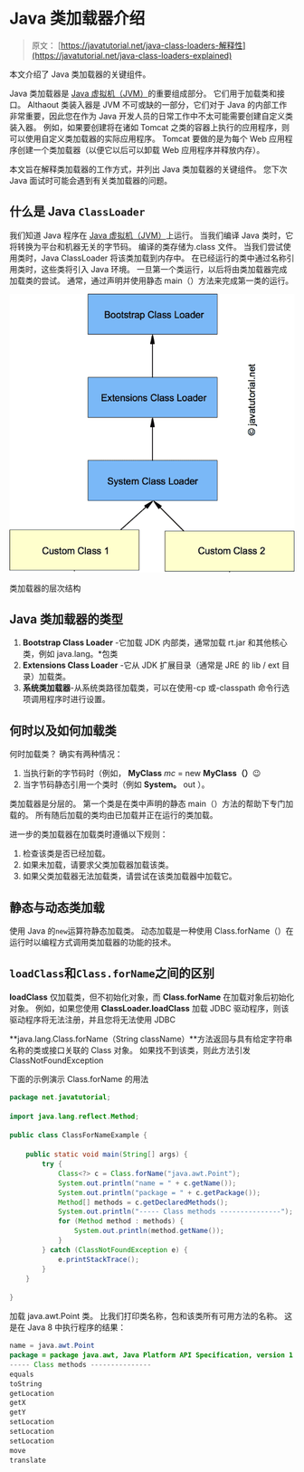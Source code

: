 # Java 类加载器介绍

> 原文： [https://javatutorial.net/java-class-loaders-解释性](https://javatutorial.net/java-class-loaders-explained)

本文介绍了 Java 类加载器的关键组件。

Java 类加载器是 [Java 虚拟机（JVM）](https://javatutorial.net/jvm-explained)的重要组成部分。 它们用于加载类和接口。 Althaout 类装入器是 JVM 不可或缺的一部分，它们对于 Java 的内部工作非常重要，因此您在作为 Java 开发人员的日常工作中不太可能需要创建自定义类装入器。 例如，如果要创建将在诸如 Tomcat 之类的容器上执行的应用程序，则可以使用自定义类加载器的实际应用程序。 Tomcat 要做的是为每个 Web 应用程序创建一个类加载器（以便它以后可以卸载 Web 应用程序并释放内存）。

本文旨在解释类加载器的工作方式，并列出 Java 类加载器的关键组件。 您下次 Java 面试时可能会遇到有关类加载器的问题。

## 什么是 Java `ClassLoader`

我们知道 Java 程序在 [Java 虚拟机（JVM）](https://javatutorial.net/jvm-explained)上运行。 当我们编译 Java 类时，它将转换为平台和机器无关的字节码。 编译的类存储为.class 文件。 当我们尝试使用类时，Java ClassLoader 将该类加载到内存中。 在已经运行的类中通过名称引用类时，这些类将引入 Java 环境。 一旦第一个类运行，以后将由类加载器完成加载类的尝试。 通常，通过声明并使用静态 main（）方法来完成第一类的运行。

![hierarchy of class loaders](img/36169e47d4b201de13b0869599da1ab7.jpg)

类加载器的层次结构

## Java 类加载器的类型

1.  **Bootstrap Class Loader** -它加载 JDK 内部类，通常加载 rt.jar 和其他核心类，例如 java.lang。*包类
2.  **Extensions Class Loader** -它从 JDK 扩展目录（通常是 JRE 的 lib / ext 目录）加载类。
3.  **系统类加载器**-从系统类路径加载类，可以在使用-cp 或-classpath 命令行选项调用程序时进行设置。

## 何时以及如何加载类

何时加载类？ 确实有两种情况：

1.  当执行新的字节码时（例如， **MyClass** _mc_ = new **MyClass（）**😉
2.  当字节码静态引用一个类时（例如 **System。** out ）。

类加载器是分层的。 第一个类是在类中声明的静态 main（）方法的帮助下专门加载的。 所有随后加载的类均由已加载并正在运行的类加载。

进一步的类加载器在加载类时遵循以下规则：

1.  检查该类是否已经加载。
2.  如果未加载，请要求父类加载器加载该类。
3.  如果父类加载器无法加载类，请尝试在该类加载器中加载它。

## 静态与动态类加载

使用 Java 的`new`运算符静态加载类。 动态加载是一种使用 Class.forName（）在运行时以编程方式调用类加载器的功能的技术。

## `loadClass`和`Class.forName`之间的区别

**loadClass** 仅加载类，但不初始化对象，而 **Class.forName** 在加载对象后初始化对象。 例如，如果您使用 **ClassLoader.loadClass** 加载 JDBC 驱动程序，则该驱动程序将无法注册，并且您将无法使用 JDBC

**java.lang.Class.forName（String className）**方法返回与具有给定字符串名称的类或接口关联的 Class 对象。 如果找不到该类，则此方法引发 ClassNotFoundException

下面的示例演示 Class.forName 的用法

```java
package net.javatutorial;

import java.lang.reflect.Method;

public class ClassForNameExample {

	public static void main(String[] args) {
		try {
			Class<?> c = Class.forName("java.awt.Point");
			System.out.println("name = " + c.getName());
			System.out.println("package = " + c.getPackage());
			Method[] methods = c.getDeclaredMethods();
			System.out.println("----- Class methods ---------------");
			for (Method method : methods) {
				System.out.println(method.getName());
			}
		} catch (ClassNotFoundException e) {
			e.printStackTrace();
		}
	}

}
```

加载 java.awt.Point 类。 比我们打印类名称，包和该类所有可用方法的名称。 这是在 Java 8 中执行程序的结果：

```java
name = java.awt.Point
package = package java.awt, Java Platform API Specification, version 1.8
----- Class methods ---------------
equals
toString
getLocation
getX
getY
setLocation
setLocation
setLocation
move
translate
```
